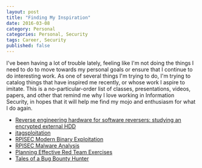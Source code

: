 ```yaml
---
layout: post
title: "Finding My Inspiration"
date: 2016-03-08
category: Personal
categories: Personal, Security
tags: Career, Security
published: false
---
```


I've been having a lot of trouble lately, feeling like I'm not doing the things
I need to do to move towards my personal goals or ensure that I continue to do
interesting work.  As one of several things I'm trying to do, I'm trying to
catalog things that have inspired me recently, or whose work I aspire to imitate.
This is a no-particular-order list of classes, presentations, videos, papers,
and other that remind me why I love working in Information Security, in hopes
that it will help me find my mojo and enthusiasm for what I do again.

* [Reverse engineering hardware for software reversers: studying an encrypted external HDD](http://hardwear.io/wp-content/uploads/2015/10/Slide-hardware_re_for_software_reversers-By-Czarny-Rigo.pdf)
* [jtagsploitation](https://github.com/syncsrc/jtagsploitation)
* [RPISEC Modern Binary Exploitation](https://github.com/RPISEC/MBE)
* [RPISEC Malware Analysis](https://github.com/RPISEC/Malware)
* [Planning Effective Red Team Exercises](https://www.youtube.com/watch?v=E-rKsiXl3To)
* [Tales of a Bug Bounty Hunter](https://www.arneswinnen.net/2016/02/the-tales-of-a-bug-bounty-hunter-10-interesting-vulnerabilities-in-instagram/)

